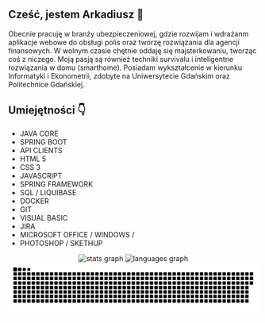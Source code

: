 ## Cześć, jestem Arkadiusz 👋
Obecnie pracuję w branży ubezpieczeniowej, gdzie rozwijam i wdrażanm aplikacje webowe do obsługi polis oraz tworzę rozwiązania dla agencji finansowych.  W wolnym czasie chętnie oddaję się majsterkowaniu, tworząc coś z niczego. Moją pasją są również techniki survivalu i inteligentne rozwiązania w domu (smarthome).
Posiadam wykształcenie w kierunku Informatyki i Ekonometrii, zdobyte na Uniwersytecie Gdańskim oraz Politechnice Gdańskiej. 


## Umiejętności 👇
- JAVA CORE
- SPRING BOOT
- API CLIENTS
- HTML 5
- CSS 3
- JAVASCRIPT
- SPRING FRAMEWORK
- SQL / LIQUIBASE
- DOCKER
- GIT
- VISUAL BASIC
- JIRA
- MICROSOFT OFFICE / WINDOWS /
- PHOTOSHOP / SKETHUP


<div align="center">
  <img src="https://github-readme-stats.vercel.app/api?username=ARKADIUSZBORKOWSKI&hide_title=false&hide_rank=false&show_icons=true&include_all_commits=true&count_private=true&disable_animations=false&theme=dracula&locale=en&hide_border=false&order=1" height="150" alt="stats graph"  />
  <img src="https://github-readme-stats.vercel.app/api/top-langs?username=ARKADIUSZBORKOWSKI&locale=en&hide_title=false&layout=compact&card_width=320&langs_count=5&theme=dracula&hide_border=false&order=2" height="150" alt="languages graph"  />
</div>



<img src="https://raw.githubusercontent.com/ARKADIUSZBORKOWSKI/ARKADIUSZBORKOWSKI/output/snake.svg" alt="Snake animation" />



